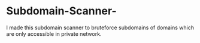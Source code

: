 # Subdomain-Scanner-
I made this subdomain scanner to bruteforce subdomains of domains which are only accessible in private network.

